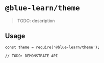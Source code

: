 # `@blue-learn/theme`

> TODO: description

## Usage

```
const theme = require('@blue-learn/theme');

// TODO: DEMONSTRATE API
```

